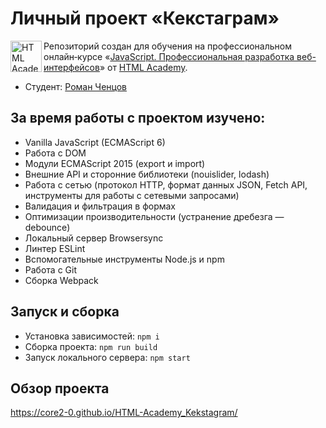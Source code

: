 # Личный проект «Кекстаграм»

<a href="https://htmlacademy.ru/intensive/javascript"><img align="left" width="50" height="50" alt="HTML Academy" src="https://up.htmlacademy.ru/static/img/intensive/javascript/logo-for-github-2.png"></a>

Репозиторий создан для обучения на профессиональном онлайн‑курсе «[JavaScript. Профессиональная разработка веб-интерфейсов](https://htmlacademy.ru/intensive/javascript)» от [HTML Academy](https://htmlacademy.ru).

* Студент: [Роман Ченцов](https://htmlacademy.ru/profile/id1192285)

## За время работы с проектом изучено:

* Vanilla JavaScript (ECMAScript 6)
* Работа с DOM
* Модули ECMAScript 2015 (export и import)
* Внешние API и сторонние библиотеки (nouislider, lodash)
* Работа с сетью (протокол HTTP, формат данных JSON, Fetch API, инструменты для работы с сетевыми запросами)
* Валидация и фильтрация в формах
* Оптимизации производительности (устранение дребезга — debounce)
* Локальный сервер Browsersync
* Линтер ESLint
* Вспомогательные инструменты Node.js и npm
* Работа с Git
* Сборка Webpack

## Запуск и сборка

* Установка зависимостей: `npm i`
* Сборка проекта: `npm run build`
* Запуск локального сервера: `npm start`

## Обзор проекта

https://core2-0.github.io/HTML-Academy_Kekstagram/
